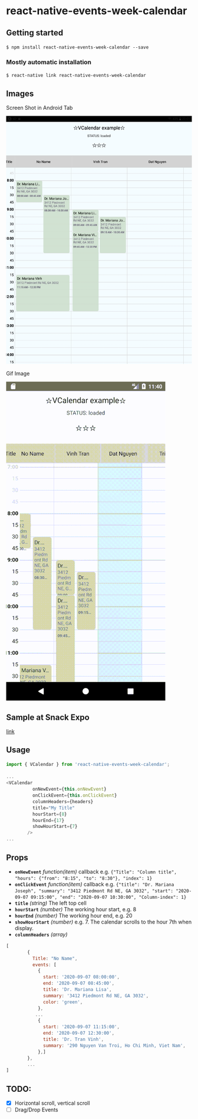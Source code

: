 # react-native-events-week-calendar

## Getting started

`$ npm install react-native-events-week-calendar --save`

### Mostly automatic installation

`$ react-native link react-native-events-week-calendar`

## Images
Screen Shot in Android Tab

![Image of Sample](https://github.com/tbvinh/react-native-events-week-calendar/raw/master/example/demo-image.jpg)

Gif Image

![Image of Sample](https://github.com/tbvinh/react-native-events-week-calendar/raw/master/example/demo-sm.gif)

## Sample at Snack Expo

[link](https://snack.expo.io/@tbvinh/testcalendar)

## Usage
```javascript
import { VCalendar } from 'react-native-events-week-calendar';

...
<VCalendar
          onNewEvent={this.onNewEvent}
          onClickEvent={this.onClickEvent}
          columnHeaders={headers}
          title="My Title"
          hourStart={8}
          hourEnd={17}
          showHourStart={7}
        />
...
```
## Props
* **`onNewEvent`** _function(item)_ callback e.g. ```{"Title": "Column title", "hours": {"from": "8:15", "to": "8:30"}, "index": 1}```
* **`onClickEvent`** _function(item)_ callback e.g. ```{"title": "Dr. Mariana Joseph", "summary": "3412 Piedmont Rd NE, GA 3032", "start": "2020-09-07 09:15:00", "end": "2020-09-07 10:30:00", "Column-index": 1}```
* **`title`** _(string)_ The left top cell
* **`hourStart`** _(number)_ The working hour start, e.g. 8
* **`hourEnd`** _(number)_ The working hour end, e.g. 20
* **`showHourStart`** _(number)_ e.g. 7. The calendar scrolls to the hour 7th when display.
* **`columnHeaders`** _(array)_
```js
[
        {
          Title: "No Name",
          events: [
            {
              start: '2020-09-07 08:00:00',
              end: '2020-09-07 08:45:00',
              title: 'Dr. Mariana Lisa',
              summary: '3412 Piedmont Rd NE, GA 3032',
              color: 'green',
            },
           ...
            {
              start: '2020-09-07 11:15:00',
              end: '2020-09-07 12:30:00',
              title: 'Dr. Tran Vinh',
              summary: '290 Nguyen Van Troi, Ho Chi Minh, Viet Nam',
            },]
        },
        ...
]
```
## TODO: 
- [x] Horizontal scroll, vertical scroll
- [ ] Drag/Drop Events
